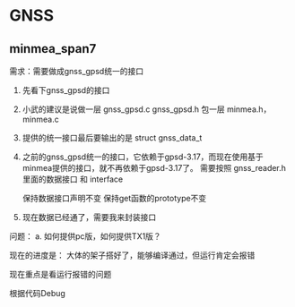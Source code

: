 # GNSS

## minmea_span7

需求：需要做成gnss_gpsd统一的接口

1. 先看下gnss_gpsd的接口

2. 小武的建议是说做一层 gnss_gpsd.c gnss_gpsd.h 包一层 minmea.h，minmea.c

3. 提供的统一接口最后要输出的是 struct gnss_data_t

4. 之前的gnss_gpsd统一的接口，它依赖于gpsd-3.17，而现在使用基于minmea提供的接口，就不再依赖于gpsd-3.17了。
    需要按照 gnss_reader.h 里面的数据接口 和 interface

    保持数据接口声明不变
    保持get函数的prototype不变

5. 现在数据已经通了，需要我来封装接口




问题：
  a. 如何提供pc版，如何提供TX1版？



现在的进度是：
    大体的架子搭好了，能够编译通过，但运行肯定会报错


现在重点是看运行报错的问题

根据代码Debug